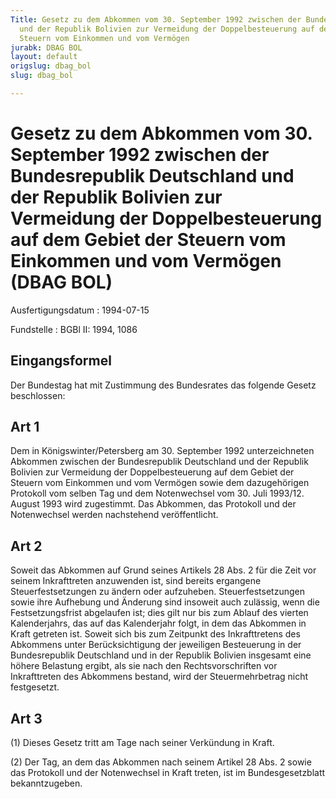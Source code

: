 ```yaml
---
Title: Gesetz zu dem Abkommen vom 30. September 1992 zwischen der Bundesrepublik Deutschland
  und der Republik Bolivien zur Vermeidung der Doppelbesteuerung auf dem Gebiet der
  Steuern vom Einkommen und vom Vermögen
jurabk: DBAG BOL
layout: default
origslug: dbag_bol
slug: dbag_bol

---
```


# Gesetz zu dem Abkommen vom 30. September 1992 zwischen der Bundesrepublik Deutschland und der Republik Bolivien zur Vermeidung der Doppelbesteuerung auf dem Gebiet der Steuern vom Einkommen und vom Vermögen (DBAG BOL)

Ausfertigungsdatum
:   1994-07-15

Fundstelle
:   BGBl II: 1994, 1086



## Eingangsformel

Der Bundestag hat mit Zustimmung des Bundesrates das folgende Gesetz beschlossen:


## Art 1

Dem in Königswinter/Petersberg am 30. September 1992 unterzeichneten Abkommen zwischen der Bundesrepublik Deutschland und der Republik Bolivien zur Vermeidung der Doppelbesteuerung auf dem Gebiet der Steuern vom Einkommen und vom Vermögen sowie dem dazugehörigen Protokoll vom selben Tag und dem Notenwechsel vom 30. Juli 1993/12. August 1993 wird zugestimmt. Das Abkommen, das Protokoll und der Notenwechsel werden nachstehend veröffentlicht.


## Art 2

Soweit das Abkommen auf Grund seines Artikels 28 Abs. 2 für die Zeit vor seinem Inkrafttreten anzuwenden ist, sind bereits ergangene Steuerfestsetzungen zu ändern oder aufzuheben. Steuerfestsetzungen sowie ihre Aufhebung und Änderung sind insoweit auch zulässig, wenn die Festsetzungsfrist abgelaufen ist; dies gilt nur bis zum Ablauf des vierten Kalenderjahrs, das auf das Kalenderjahr folgt, in dem das Abkommen in Kraft getreten ist. Soweit sich bis zum Zeitpunkt des Inkrafttretens des Abkommens unter Berücksichtigung der jeweiligen Besteuerung in der Bundesrepublik Deutschland und in der Republik Bolivien insgesamt eine höhere Belastung ergibt, als sie nach den Rechtsvorschriften vor Inkrafttreten des Abkommens bestand, wird der Steuermehrbetrag nicht festgesetzt.


## Art 3

(1) Dieses Gesetz tritt am Tage nach seiner Verkündung in Kraft.

(2) Der Tag, an dem das Abkommen nach seinem Artikel 28 Abs. 2 sowie das Protokoll und der Notenwechsel in Kraft treten, ist im Bundesgesetzblatt bekanntzugeben.

